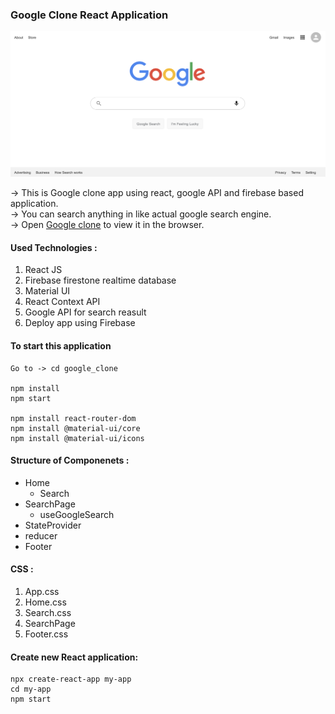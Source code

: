 ### Google Clone React Application

![Alt text](https://github.com/jaypatel0717/google_clone/blob/master/src/Image/homescreen.png)

-> This is Google clone app using react, google API and firebase based application.<br/>
-> You can search anything in like actual google search engine.<br/>
-> Open [Google clone](https://clone-c7235.web.app/) to view it in the browser.

#### Used Technologies :

1. React JS
2. Firebase firestone realtime database
3. Material UI
4. React Context API
5. Google API for search reasult
6. Deploy app using Firebase

#### To start this application

```
Go to -> cd google_clone

npm install
npm start

npm install react-router-dom
npm install @material-ui/core
npm install @material-ui/icons
```

#### Structure of Componenets :

- Home
  - Search
- SearchPage
  - useGoogleSearch
- StateProvider
- reducer
- Footer

#### CSS :

1. App.css
2. Home.css
3. Search.css
4. SearchPage
5. Footer.css

#### Create new React application:

```
npx create-react-app my-app
cd my-app
npm start

```
